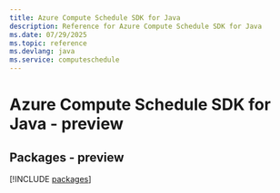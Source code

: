 ```yaml
---
title: Azure Compute Schedule SDK for Java
description: Reference for Azure Compute Schedule SDK for Java
ms.date: 07/29/2025
ms.topic: reference
ms.devlang: java
ms.service: computeschedule
---
```

# Azure Compute Schedule SDK for Java - preview
## Packages - preview
[!INCLUDE [packages](compute-schedule-index.md)]